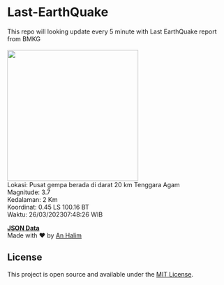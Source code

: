 # Last-EarthQuake
This repo will looking update every 5 minute with Last EarthQuake report from BMKG
<br>
<br>
<img src="https://ews.bmkg.go.id/TEWS/data/20230326074826.mmi.jpg?092903ba4ejnbao05d0e2i4" width="300"/>
<br>
Lokasi: Pusat gempa berada di darat 20 km Tenggara Agam <br>
Magnitude: 3.7 <br>
Kedalaman: 2 Km <br>
Koordinat: 0.45 LS 100.16 BT <br>
Waktu: 26/03/202307:48:26 WIB <br>

<a href="./data/data.json">**JSON Data**</a>
<br>
Made with ❤️ by <a href="https://github.com/an-halim">An Halim</a>
## License

This project is open source and available under the [MIT License](LICENSE).
